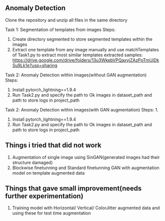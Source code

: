 ## Anomaly Detection
Clone the repository and unzip all files in the same directory

Task 1: Segmentation of templates from images
Steps:
  1. Create directory segmented to store segmented templates within the images
  2. Extract one template from any image manually and use matchTemplates of Task1.py to extract most similar templates
  extracted samples: https://drive.google.com/drive/folders/13u3WkebVPQaxyiZAzPoTmUjDkSu9Lk1e?usp=sharing

Task 2: Anomaly Detection within images(without GAN augmentation)
Steps:
  1. Install pytorch_lightning==1.9.4
  2. Run Task2.py and specify the path to Ok images in dataset_path and path to store logs in project_path


Task 2: Anomaly Detection within images(with GAN augmentation)
Steps:
  1. 
  1. Install pytorch_lightning==1.9.4
  2. Run Task2.py and specify the path to Ok images in dataset_path and path to store logs in project_path


## Things i tried that did not work

  1. Augmentation of single image using SinGAN(generated images had their structure damaged)
  2. Blockwise finetunning and Standard finetunning GAN with augmentation model on template augmented data  
  
## Things that gave small improvement(needs further experimentation)

  1. Training model with Horizontal/ Vertical/ ColorJitter augmented data and using these for test time augmentation

